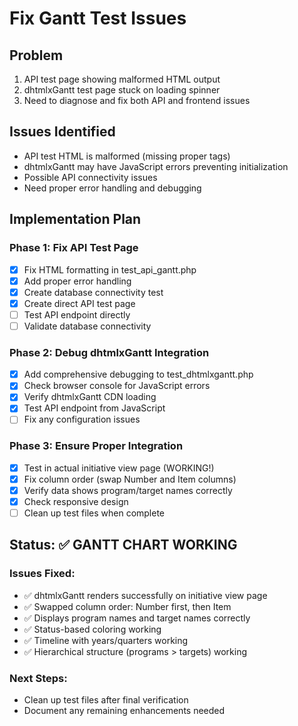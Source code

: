# Fix Gantt Test Issues

## Problem
1. API test page showing malformed HTML output
2. dhtmlxGantt test page stuck on loading spinner
3. Need to diagnose and fix both API and frontend issues

## Issues Identified
- API test HTML is malformed (missing proper tags)
- dhtmlxGantt may have JavaScript errors preventing initialization
- Possible API connectivity issues
- Need proper error handling and debugging

## Implementation Plan

### Phase 1: Fix API Test Page
- [x] Fix HTML formatting in test_api_gantt.php
- [x] Add proper error handling
- [x] Create database connectivity test
- [x] Create direct API test page
- [ ] Test API endpoint directly
- [ ] Validate database connectivity

### Phase 2: Debug dhtmlxGantt Integration
- [x] Add comprehensive debugging to test_dhtmlxgantt.php
- [x] Check browser console for JavaScript errors
- [x] Verify dhtmlxGantt CDN loading
- [x] Test API endpoint from JavaScript
- [ ] Fix any configuration issues

### Phase 3: Ensure Proper Integration
- [x] Test in actual initiative view page (WORKING!)
- [x] Fix column order (swap Number and Item columns)
- [x] Verify data shows program/target names correctly
- [x] Check responsive design
- [ ] Clean up test files when complete

## Status: ✅ GANTT CHART WORKING

### Issues Fixed:
- ✅ dhtmlxGantt renders successfully on initiative view page
- ✅ Swapped column order: Number first, then Item
- ✅ Displays program names and target names correctly
- ✅ Status-based coloring working
- ✅ Timeline with years/quarters working
- ✅ Hierarchical structure (programs > targets) working

### Next Steps:
- Clean up test files after final verification
- Document any remaining enhancements needed
